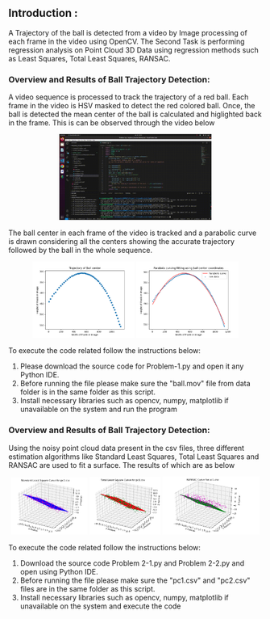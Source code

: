 ## Introduction : 
A Trajectory of the ball is detected from a video by Image processing of each frame in the video using OpenCV. The Second Task is performing regression analysis on Point Cloud 3D Data using regression methods such as Least Squares, Total Least Squares, RANSAC.

### Overview and Results of Ball Trajectory Detection:

A video sequence is processed to track the trajectory of a red ball. Each frame in the video is HSV masked to detect the red colored ball. Once, the ball is detected the mean center of the ball is calculated and higlighted back in the frame. This is can be observed through the video below

<p align="center">
<img width="60%" alt="Result Video" src="results/ball_trajectory.gif">
</p>

The ball center in each frame of the video is tracked and a parabolic curve is drawn considering all the centers showing the accurate trajectory followed by the ball in the whole sequence.

<p align="center">
  <img width="40%" alt="Trajectory1" src="results/trajectory.png">
  <img width="40%" alt="Trajectory2" src="results/parabola.png">
</p>

To execute the code related follow the instructions below: 

1. Please download the source code for Problem-1.py and open it any Python IDE.
2. Before running the file please make sure the "ball.mov" file from data folder is in the same folder as this script.
3. Install necessary libraries such as opencv, numpy, matplotlib if unavailable on the system and run the program

### Overview and Results of Ball Trajectory Detection:

Using the noisy point cloud data present in the csv files, three different estimation algorithms like Standard Least Squares, Total Least Squares and RANSAC are used to fit a surface. The results of which are as below

<p align="center">
  <img width="30%" alt="SLS" src="results/standardleastsquare.png">
  <img width="28%" alt="TLS" src="results/totalleastsquare.png">
  <img width="38%" alt="RANSAC" src="results/RANSAC.png">
</p>

To execute the code related follow the instructions below: 
1. Download the source code Problem 2-1.py and Problem 2-2.py and open using Python IDE.
2. Before running the file please make sure the "pc1.csv" and "pc2.csv" files are in the same folder as this script.
3. Install necessary libraries such as opencv, numpy, matplotlib if unavailable on the system and execute the code

